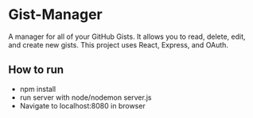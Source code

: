# Gist-Manager
A manager for all of your GitHub Gists. It allows you to read, delete, edit, and create new gists.
This project uses React, Express, and OAuth.

## How to run
+ npm install
+ run server with node/nodemon server.js
+ Navigate to localhost:8080 in browser
